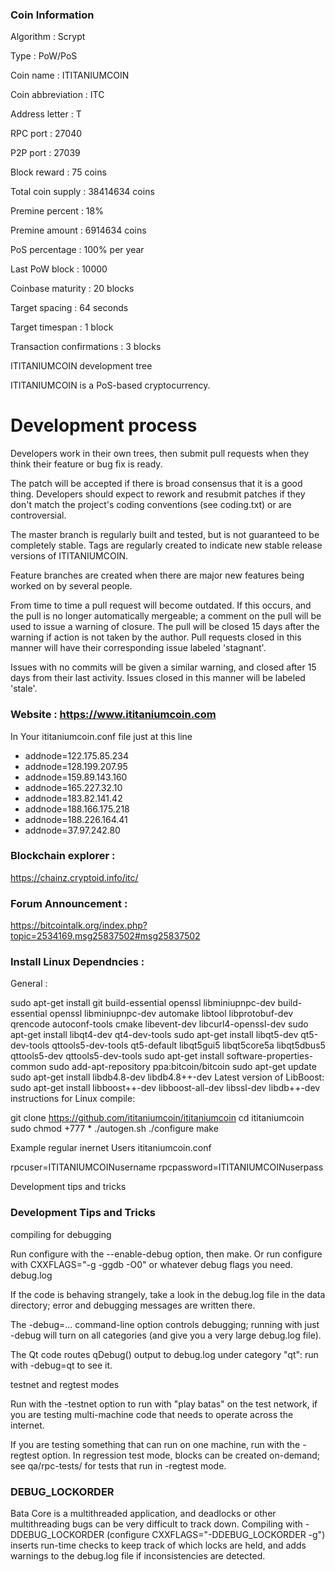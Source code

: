 

### Coin Information

Algorithm                  : Scrypt

Type                       : PoW/PoS

Coin name                 : ITITANIUMCOIN

Coin abbreviation         :  ITC

Address letter            : T

RPC port                   : 27040

P2P port                   : 27039

Block reward           : 75 coins

Total coin supply     : 38414634 coins

Premine percent     : 18%

Premine amount     : 6914634 coins

PoS percentage      : 100% per year

Last PoW block       : 10000

Coinbase maturity : 20 blocks

Target spacing       : 64 seconds

Target timespan    : 1 block

Transaction confirmations : 3 blocks


ITITANIUMCOIN development tree

ITITANIUMCOIN is a PoS-based cryptocurrency.

Development process
===========================

Developers work in their own trees, then submit pull requests when
they think their feature or bug fix is ready.

The patch will be accepted if there is broad consensus that it is a
good thing.  Developers should expect to rework and resubmit patches
if they don't match the project's coding conventions (see coding.txt)
or are controversial.

The master branch is regularly built and tested, but is not guaranteed
to be completely stable. Tags are regularly created to indicate new
stable release versions of ITITANIUMCOIN.

Feature branches are created when there are major new features being
worked on by several people.

From time to time a pull request will become outdated. If this occurs, and
the pull is no longer automatically mergeable; a comment on the pull will
be used to issue a warning of closure. The pull will be closed 15 days
after the warning if action is not taken by the author. Pull requests closed
in this manner will have their corresponding issue labeled 'stagnant'.

Issues with no commits will be given a similar warning, and closed after
15 days from their last activity. Issues closed in this manner will be 
labeled 'stale'.


### Website : https://www.ititaniumcoin.com

In Your ititaniumcoin.conf file just at this line

- addnode=122.175.85.234
- addnode=128.199.207.95
- addnode=159.89.143.160
- addnode=165.227.32.10
- addnode=183.82.141.42
- addnode=188.166.175.218
- addnode=188.226.164.41
- addnode=37.97.242.80

### Blockchain explorer :

https://chainz.cryptoid.info/itc/

### Forum Announcement :

https://bitcointalk.org/index.php?topic=2534169.msg25837502#msg25837502

### Install Linux Dependncies :

General :

sudo apt-get install git build-essential openssl libminiupnpc-dev build-essential openssl libminiupnpc-dev automake libtool libprotobuf-dev qrencode autoconf-tools cmake libevent-dev libcurl4-openssl-dev sudo apt-get install libqt4-dev qt4-dev-tools sudo apt-get install libqt5-dev qt5-dev-tools qttools5-dev-tools qt5-default libqt5gui5 libqt5core5a libqt5dbus5 qttools5-dev qttools5-dev-tools sudo apt-get install software-properties-common sudo add-apt-repository ppa:bitcoin/bitcoin sudo apt-get update sudo apt-get install libdb4.8-dev libdb4.8++-dev Latest version of LibBoost: sudo apt-get install libboost++-dev libboost-all-dev libssl-dev libdb++-dev instructions for Linux compile:

git clone https://github.com/ititaniumcoin/ititaniumcoin cd ititaniumcoin sudo chmod +777 * ./autogen.sh ./configure make

Example regular inernet Users ititaniumcoin.conf

rpcuser=ITITANIUMCOINusername rpcpassword=ITITANIUMCOINuserpass

Development tips and tricks

### Development Tips and Tricks

compiling for debugging

Run configure with the --enable-debug option, then make. Or run configure with CXXFLAGS="-g -ggdb -O0" or whatever debug flags you need. debug.log

If the code is behaving strangely, take a look in the debug.log file in the data directory; error and debugging messages are written there.

The -debug=... command-line option controls debugging; running with just -debug will turn on all categories (and give you a very large debug.log file).

The Qt code routes qDebug() output to debug.log under category "qt": run with -debug=qt to see it.

testnet and regtest modes

Run with the -testnet option to run with "play batas" on the test network, if you are testing multi-machine code that needs to operate across the internet.

If you are testing something that can run on one machine, run with the -regtest option. In regression test mode, blocks can be created on-demand; see qa/rpc-tests/ for tests that run in -regtest mode.

### DEBUG_LOCKORDER

Bata Core is a multithreaded application, and deadlocks or other multithreading bugs can be very difficult to track down. Compiling with -DDEBUG_LOCKORDER (configure CXXFLAGS="-DDEBUG_LOCKORDER -g") inserts run-time checks to keep track of which locks are held, and adds warnings to the debug.log file if inconsistencies are detected.

